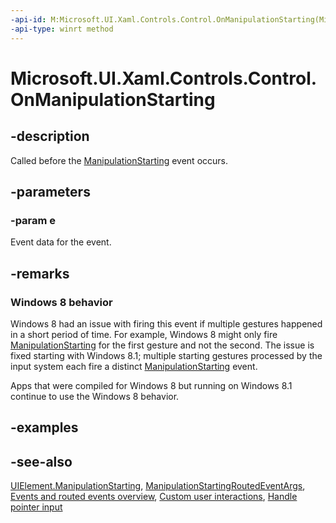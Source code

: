 ```yaml
---
-api-id: M:Microsoft.UI.Xaml.Controls.Control.OnManipulationStarting(Microsoft.UI.Xaml.Input.ManipulationStartingRoutedEventArgs)
-api-type: winrt method
---
```


<!-- Method syntax
virtual protected void OnManipulationStarting(Windows.UI.Xaml.Input.ManipulationStartingRoutedEventArgs e)
-->

# Microsoft.UI.Xaml.Controls.Control.OnManipulationStarting

## -description
Called before the [ManipulationStarting](../microsoft.ui.xaml/uielement_manipulationstarting.md) event occurs.

## -parameters
### -param e
Event data for the event.

## -remarks
<!--The following remark is relevant for Windows 8 > 8.1 migration. See WBB 458026-->
### Windows 8 behavior

Windows 8 had an issue with firing this event if multiple gestures happened in a short period of time. For example, Windows 8 might only fire [ManipulationStarting](../microsoft.ui.xaml/uielement_manipulationstarting.md) for the first gesture and not the second. The issue is fixed starting with Windows 8.1; multiple starting gestures processed by the input system each fire a distinct [ManipulationStarting](../microsoft.ui.xaml/uielement_manipulationstarting.md) event.

Apps that were compiled for Windows 8 but running on Windows 8.1 continue to use the Windows 8 behavior.

## -examples

## -see-also
[UIElement.ManipulationStarting](../microsoft.ui.xaml/uielement_manipulationstarting.md), [ManipulationStartingRoutedEventArgs](../microsoft.ui.xaml.input/manipulationstartingroutedeventargs.md), [Events and routed events overview](/windows/uwp/xaml-platform/events-and-routed-events-overview), [Custom user interactions](/windows/apps/design/layout/index), [Handle pointer input](/windows/uwp/input-and-devices/handle-pointer-input)
